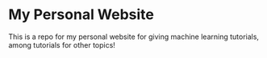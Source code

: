 # My Personal Website

This is a repo for my personal website for giving machine learning tutorials, among tutorials for other topics!
